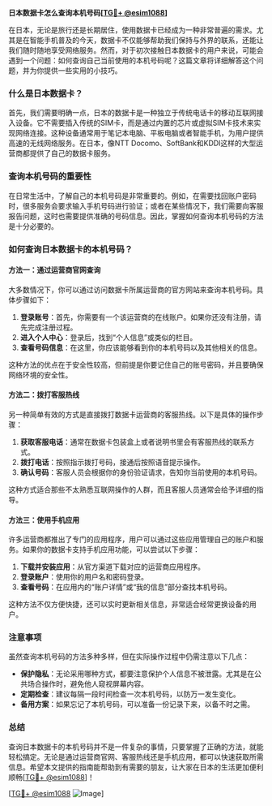 **日本数据卡怎么查询本机号码[[TG💪+ @esim1088](https://t.me/s/esim1088)]**

在日本，无论是旅行还是长期居住，使用数据卡已经成为一种非常普遍的需求。尤其是在智能手机普及的今天，数据卡不仅能够帮助我们保持与外界的联系，还能让我们随时随地享受网络服务。然而，对于初次接触日本数据卡的用户来说，可能会遇到一个问题：如何查询自己当前使用的本机号码呢？这篇文章将详细解答这个问题，并为你提供一些实用的小技巧。

### 什么是日本数据卡？

首先，我们需要明确一点，日本的数据卡是一种独立于传统电话卡的移动互联网接入设备。它不需要插入传统的SIM卡，而是通过内置的芯片或虚拟SIM卡技术来实现网络连接。这种设备通常用于笔记本电脑、平板电脑或者智能手机，为用户提供高速的无线网络服务。在日本，像NTT Docomo、SoftBank和KDDI这样的大型运营商都提供了自己的数据卡服务。

### 查询本机号码的重要性

在日常生活中，了解自己的本机号码是非常重要的。例如，在需要找回账户密码时，很多服务会要求输入手机号码进行验证；或者在某些情况下，我们需要向客服报告问题，这时也需要提供准确的号码信息。因此，掌握如何查询本机号码的方法是十分必要的。

### 如何查询日本数据卡的本机号码？

#### 方法一：通过运营商官网查询

大多数情况下，你可以通过访问数据卡所属运营商的官方网站来查询本机号码。具体步骤如下：

1. **登录账号**：首先，你需要有一个该运营商的在线账户。如果你还没有注册，请先完成注册过程。
2. **进入个人中心**：登录后，找到“个人信息”或类似的栏目。
3. **查看号码信息**：在这里，你应该能够看到你的本机号码以及其他相关的信息。

这种方法的优点在于安全性较高，但前提是你要记住自己的账号密码，并且要确保网络环境的安全性。

#### 方法二：拨打客服热线

另一种简单有效的方式是直接拨打数据卡运营商的客服热线。以下是具体的操作步骤：

1. **获取客服电话**：通常在数据卡包装盒上或者说明书里会有客服热线的联系方式。
2. **拨打电话**：按照指示拨打号码，接通后按照语音提示操作。
3. **确认号码**：客服人员会根据你的身份验证请求，告知你当前使用的本机号码。

这种方式适合那些不太熟悉互联网操作的人群，而且客服人员通常会给予详细的指导。

#### 方法三：使用手机应用

许多运营商都推出了专门的应用程序，用户可以通过这些应用管理自己的账户和服务。如果你的数据卡支持手机应用功能，可以尝试以下步骤：

1. **下载并安装应用**：从官方渠道下载对应的运营商应用程序。
2. **登录账户**：使用你的用户名和密码登录。
3. **查看号码**：在应用内的“账户详情”或“我的信息”部分查找本机号码。

这种方法不仅方便快捷，还可以实时更新相关信息，非常适合经常更换设备的用户。

### 注意事项

虽然查询本机号码的方法多种多样，但在实际操作过程中仍需注意以下几点：

- **保护隐私**：无论采用哪种方式，都要注意保护个人信息不被泄露。尤其是在公共场合操作时，避免他人窥视屏幕内容。
- **定期检查**：建议每隔一段时间检查一次本机号码，以防万一发生变化。
- **备用方案**：如果忘记了本机号码，可以准备一份记录下来，以备不时之需。

### 总结

查询日本数据卡的本机号码并不是一件复杂的事情，只要掌握了正确的方法，就能轻松搞定。无论是通过运营商官网、客服热线还是手机应用，都可以快速获取所需信息。希望本文提供的指南能帮助到有需要的朋友，让大家在日本的生活更加便利顺畅[[TG💪+ @esim1088](https://t.me/s/esim1088)]！

[[TG💪+ @esim1088](https://t.me/s/esim1088) ![Image](https://i.postimg.cc/4NQfJmqS/Snipaste-2025-05-13-00-14-12.png)]